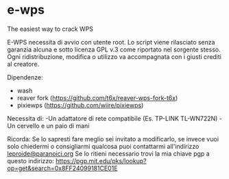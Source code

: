 # e-wps
The easiest way to crack WPS

E-WPS necessita di avvio con utente root.
Lo script viene rilasciato senza garanzia alcuna e sotto licenza GPL v.3 come riportato nel sorgente stesso.
Ogni ridistribuzione, modifica o utilizzo va accompagnata con i giusti crediti al creatore.

Dipendenze:
- wash
- reaver fork (https://github.com/t6x/reaver-wps-fork-t6x)
- pixiewps (https://github.com/wiire/pixiewps)

Necessita di:
-Un adattatore di rete compatibile (Es. TP-LINK TL-WN722N)
-Un cervello e un paio di mani

Ricorda:
Se lo sapresti fare meglio sei invitato a modificarlo, se invece vuoi solo chiedermi o consigliarmi qualcosa puoi
contattarmi all'indirizzo leproide@paranoici.org
Se lo ritieni necessario trovi la mia chiave pgp a questo indirizzo:
https://pgp.mit.edu/pks/lookup?op=get&search=0x8FF24099181CE01E

